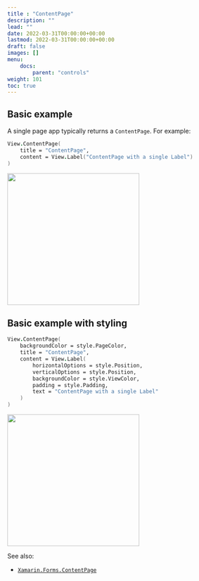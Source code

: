 ```yaml
---
title : "ContentPage"
description: ""
lead: ""
date: 2022-03-31T00:00:00+00:00
lastmod: 2022-03-31T00:00:00+00:00
draft: false
images: []
menu:
    docs:
        parent: "controls"
weight: 101
toc: true
---
```


## Basic example

A single page app typically returns a `ContentPage`. For example:

```fs
View.ContentPage(
    title = "ContentPage",
    content = View.Label("ContentPage with a single Label")
)
```

<img src="images/pages/content-adr-basic.png" width="300">

## Basic example with styling

```fs
View.ContentPage(
    backgroundColor = style.PageColor,
    title = "ContentPage",
    content = View.Label(
        horizontalOptions = style.Position,
        verticalOptions = style.Position,
        backgroundColor = style.ViewColor,
        padding = style.Padding,
        text = "ContentPage with a single Label"
    )
)
```

<img src="images/pages/content-adr-styled.png" width="300">

See also:

* [`Xamarin.Forms.ContentPage`](https://docs.microsoft.com/en-us/dotnet/api/Xamarin.Forms.ContentPage)
